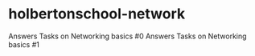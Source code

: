 # holbertonschool-network
Answers Tasks on Networking basics #0
Answers Tasks on Networking basics #1
